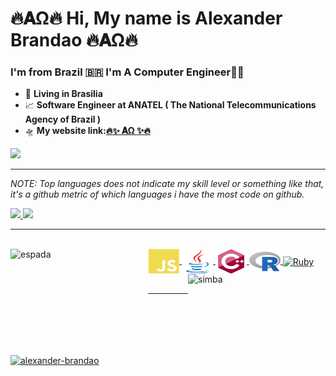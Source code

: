 # 🔥𝚨Ω🔥 Hi, My name is **Alexander Brandao** 🔥𝚨Ω🔥

### I'm from **Brazil** 🇧🇷  I'm A **Computer Engineer**👨‍💻 

- 📍   **Living in Brasilia** 
- 📈   **Software Engineer at ANATEL ( The National Telecommunications Agency of Brazil )**
- 🛸   **My website link:[🔥✨ 𝚨Ω ✨🔥](https://alexander-brandao.github.io/Alpha-Omega/)**


 <div>
    <a href="https://www.linkedin.com/in/alexander-costa-brandao-553761127/" target="_blank"><img src="https://img.shields.io/badge/-LinkedIn-%230077B5?style=for-the-badge&logo=linkedin&logoColor=white" target="_blank"></a> 
  
 </div>
 <hr/>

*NOTE: Top languages does not indicate my skill level or something like that, it's a github metric of which languages i have the most code on github.*
<div>
  <a href="https://alexander-brandao.github.io/Alpha-Omega/">
  <img height="180em" src="https://github-readme-stats.vercel.app/api?username=alexander-brandao&show_icons=true&theme=dark&include_all_commits=true&count_private=true"/>
  <img height="180em" src="https://github-readme-stats.vercel.app/api/top-langs/?username=alexander-brandao&layout=compact&langs_count=7&theme=dark"/>
</div>
  
 <hr/>
  
 <div style="display: inline_block"><br>
  <img align="left" alt="espada" height="170" width="220" src="https://media.giphy.com/media/5yLgoceMKx0i315By6Y/giphy.gif?cid=ecf05e47tmo0oagjgvbnns0utcxia7vxwxrj0h8wmtlszkji&rid=giphy.gif&ct=g">
  
  <img align="center" alt="Js" height="40" width="50" src="https://raw.githubusercontent.com/devicons/devicon/master/icons/javascript/javascript-plain.svg">
  <img align="center" alt="Java" height="40" width="50" src="https://raw.githubusercontent.com/devicons/devicon/master/icons/java/java-original.svg">
  <img align="center" alt="cplusplus" height="40" width="50" src="https://raw.githubusercontent.com/devicons/devicon/master/icons/cplusplus/cplusplus-original.svg">
  <img align="center" alt="R" height="40" width="50" src="https://raw.githubusercontent.com/devicons/devicon/master/icons/r/r-original.svg">
  <img align="center" alt="Ruby" height="40" width="50" src="https://cdn.jsdelivr.net/gh/devicons/devicon/icons/ruby/ruby-original.svg">
  <img align="right" alt="simba" height="170" width="220" src="https://media.giphy.com/media/M4gZTZkxbe4X6/giphy.gif?cid=790b76119f3fe4df628b579932f70c618b1e74b2a090250a&rid=giphy.gif&ct=g">
</div>


 
 <div>
  <br>
  <hr/>
  <p><img height="200em" src="https://github-profile-summary-cards.vercel.app/api/cards/profile-details?username=alexander-brandao&theme=github_dark" alt="alexander-brandao"/></p>
 </div>
 
  
 
  
  
  
